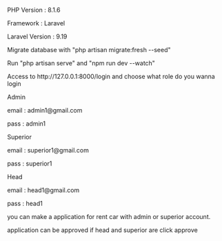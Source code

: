<p>PHP Version : 8.1.6</p>
<p>Framework : Laravel</p>
<p>Laravel Version : 9.19</p>

<p>Migrate database with "php artisan migrate:fresh --seed"</p>
<p>Run "php artisan serve" and "npm run dev --watch"</p>

<p>Access to http://127.0.0.1:8000/login and choose what role do you wanna login</p>

<p>Admin</p>
<p>email : admin1@gmail.com</p>
<p>pass : admin1</p>

<p>Superior</p>
<p>email : superior1@gmail.com</p>
<p>pass : superior1</p>

<p>Head</p>
<p>email : head1@gmail.com</p>
<p>pass : head1</p>

<p>you can make a application for rent car with admin or superior account.</p>
<p>application can be approved if head and superior are click approve</p>
